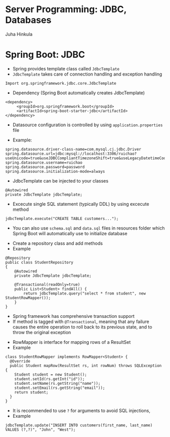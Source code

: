 <!-- Slide number: 1 -->
# Server Programming: JDBC, Databases
Juha Hinkula

<!-- Slide number: 2 -->
# Spring Boot: JDBC
- Spring provides template class called `JdbcTemplate`
- `JdbcTemplate` takes care of connection handling and exception handling

```
Import org.springframework.jdbc.core.JdbcTemplate
```

- Dependency (Spring Boot automatically creates JdbcTemplate)

```
<dependency>
	 <groupId>org.springframework.boot</groupId>
	 <artifactId>spring-boot-starter-jdbc</artifactId>
</dependency>
```

- Datasource configuration is controlled by using `application.properties` file

- Example:

```
spring.datasource.driver-class-name=com.mysql.cj.jdbc.Driver
spring.datasource.url=jdbc:mysql://localhost:3306/ruichao?useUnicode=true&useJDBCCompliantTimezoneShift=true&useLegacyDatetimeCode=false&serverTimezone=UTC
spring.datasource.username=ruichao
spring.datasource.password=password
spring.datasource.initialization-mode=always
```

<!-- Slide number: 4 -->
- JdbcTemplate can be injected to your classes

```
@Autowired
private JdbcTemplate jdbcTemplate;
```

- Excecute single SQL statement (typically DDL) by using excecute method
```
jdbcTemplate.execute("CREATE TABLE customers...");
```

- You can also use `schema.sql` and `data.sql` files in resources folder which Spring Boot will automatically use to initialize database

<!-- Slide number: 5 -->
- Create a repository class and add methods
- Example

```
@Repository
public class StudentRepository
{
	@Autowired
	private JdbcTemplate jdbcTemplate;
	
	@Transactional(readOnly=true)
	public List<Student> findAll() {
		return jdbcTemplate.query("select * from student", new StudentRowMapper());
	}
}
```

<!-- Slide number: 6 -->
- Spring framework has comprehensive transaction support
- If method is tagged with `@Transactional`, meaning that any failure causes the entire operation to roll back to its previous state, and to throw the original exception

<!-- Slide number: 7 -->
- RowMapper is interface for mapping rows of a ResultSet
- Example

```
class StudentRowMapper implements RowMapper<Student> {
  @Override
  public Student mapRow(ResultSet rs, int rowNum) throws SQLException {
	Student student = new Student();
	student.setId(rs.getInt("id"));
	student.setName(rs.getString("name"));
	student.setEmail(rs.getString("email"));
	return student;
  }
}
```

<!-- Slide number: 8 -->
- It is recommended to use `?` for arguments to avoid SQL injections,
- Example

```
jdbcTemplate.update("INSERT INTO customers(first_name, last_name) VALUES (?,?)", "John", "West");
```

